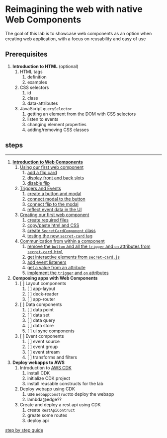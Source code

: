 # Reimagining the web with native Web Components

The goal of this lab is to showcase web components as an option when creating web application, with a focus on reusability and easy of use 


## Prerequisites
1. **Introduction to HTML** (optional)
    1. HTML tags
        1. definition
        1. examples
    1. CSS selectors
        1. id
        1. class
        1. data-attributes
    1. JavaScript `querySelector`
        1. getting an element from the DOM with CSS selectors
        1. listen to events
        1. changing element properties
        1. adding/removing CSS classes

## steps





---

1. [**Introduction to Web Components**](./step-by-step.md#chapter-1-intro-to-web-components)
    1. [Using our first web component](./step-by-step.md#section-1-using-our-firsts-components)
        1. [add a flip card](./step-by-step.md#activity-1-add-a-flip-card)
        2. [display front and back slots](./step-by-step.md#activity-2-display-front-and-back-slots)
        3. [disable flip](./step-by-step.md#activity-3-disable-flip)
    2. [Triggers and Events](./step-by-step.md#section-2-triggers-and-events)
        1. [create a button and modal](./step-by-step.md#activity-1-create-a-button-and-a-modal)
        2. [connect modal to the button](./step-by-step.md#activity-2-connect-modal-to-button)
        3. [connect flip to the modal](./step-by-step.md#activity-3-connect-flip-to-modal)
        4. [reflect event data in the UI](step-by-step.md#activity-4-reflect-event-data-in-ui)
    3. [Creating our first web component](step-by-step.md#section-3-creating-our-first-web-component)
        1. [create required files](./step-by-step.md#activity-1-create-required-files)
        2. [copy/paste html and CSS](./step-by-step.md#activity-2-copy-paste-html-and-css)
        3. [create `SecretCardComponent` class](./step-by-step.md#activity-3-create-secretcardcomponent-class)
        4. [testing the new `secret-card` tag](./step-by-step.md#activity-4-testing-the-new-secret-card-tag)
    4. [Communication from within a component](./step-by-step.md#section-4-comunication-from-within-a-component)
        1. [remove the `button` and all the `trigger` and `on` attributes from `secret-card.html`](./step-by-step.md#activity-1-remove-the-button-ui-data-sync-and-all-the-trigger-and-on-attributes-from-secret-cardhtml)
        2. [get interactive elements from `secret-card.js`](./step-by-step.md#activity-2get-interactive-elements-from-secret-cardjs)
        3. [add event listeners](./step-by-step.md#activity-3-add-event-listeners)
        4. [get a value from an attribute](step-by-step.md#activity-4-get-a-value-from-an-attribute)
        5. [implement the `trigger` and `on` attributes](./step-by-step.md#activity-5-implement-the-trigger-and-on-attributes)
    <!-- 1. Let's share our component -->
2. **Composing apps with Web Components**
    1. [ ] Layout components
       1. [ ] app-layout
       2. [ ] deck-reader
       3. [ ] app-router
    2. [ ] Data components
       1. [ ] data point
       2. [ ] data set
       3. [ ] data query
       4. [ ] data store
       5. [ ] ui sync components
    3. [ ] Event components
       1. [ ] event source
       2. [ ] event group
       3. [ ] event stream
       4. [ ] transforms and filters
3. **Deploy webapps to AWS**
    1. Introduction to [AWS CDK](https://aws.amazon.com/cdk/)
        1. install CDK
        2. initialize CDK project
        3. install reusable constructs for the lab
    2. Deploy webapp using CDK
        1. use `WebappConstruct`to deploy the webapp
        2. lambda@edge??
    3. Create and deploy a rest api using CDK
        1. create `RestApiContruct`
        2. greate some routes
        3. deploy api











[step by step guide](./step-by-step.md#chapter-1-intro-to-web-components)